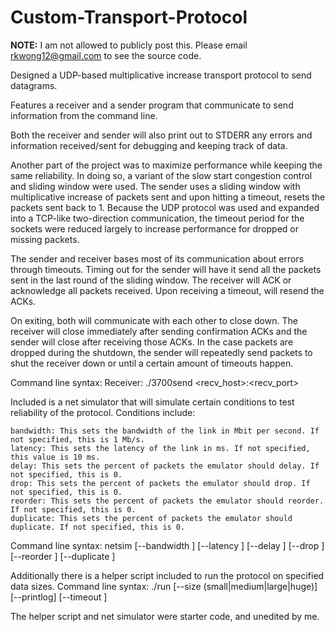 # Custom-Transport-Protocol

__NOTE:__ I am not allowed to publicly post this. Please email rkwong12@gmail.com to see the source code.

Designed a UDP-based multiplicative increase transport protocol to send datagrams.

Features a receiver and a sender program that communicate to send information from the command line.

Both the receiver and sender will also print out to STDERR any errors and information received/sent for
debugging and keeping track of data.

Another part of the project was to maximize performance while keeping the same reliability.
In doing so, a variant of the slow start congestion control and sliding window were used.
The sender uses a sliding window with multiplicative increase of packets sent and upon hitting a
timeout, resets the packets sent back to 1.
Because the UDP protocol was used and expanded into a TCP-like two-direction communication, the timeout
period for the sockets were reduced largely to increase performance for dropped or missing packets.

The sender and receiver bases most of its communication about errors through timeouts. Timing out for the sender
will have it send all the packets sent in the last round of the sliding window.
The receiver will ACK or acknowledge all packets received. Upon receiving a timeout, will resend the ACKs.

On exiting, both will communicate with each other to close down. The receiver will close immediately after
sending confirmation ACKs and the sender will close after receiving those ACKs.
In the case packets are dropped during the shutdown, the sender will repeatedly send packets to shut the receiver down
or until a certain amount of timeouts happen.

Command line syntax:
Receiver:
./3700send <recv_host>:<recv_port>

Included is a net simulator that will simulate certain conditions to test reliability of the protocol.
Conditions include:

    bandwidth: This sets the bandwidth of the link in Mbit per second. If not specified, this is 1 Mb/s.
    latency: This sets the latency of the link in ms. If not specified, this value is 10 ms.
    delay: This sets the percent of packets the emulator should delay. If not specified, this is 0.
    drop: This sets the percent of packets the emulator should drop. If not specified, this is 0.
    reorder: This sets the percent of packets the emulator should reorder. If not specified, this is 0.
    duplicate: This sets the percent of packets the emulator should duplicate. If not specified, this is 0.

Command line syntax:
netsim [--bandwidth <bw-in-mbps>] 
       [--latency <latency-in-ms>] [--delay <percent>] 
       [--drop <percent>] 
       [--reorder <percent>] [--duplicate <percent>]
  
Additionally there is a helper script included to run the protocol on specified data sizes.
Command line syntax:
./run [--size (small|medium|large|huge)] [--printlog] [--timeout <seconds>]
  
The helper script and net simulator were starter code, and unedited by me.
